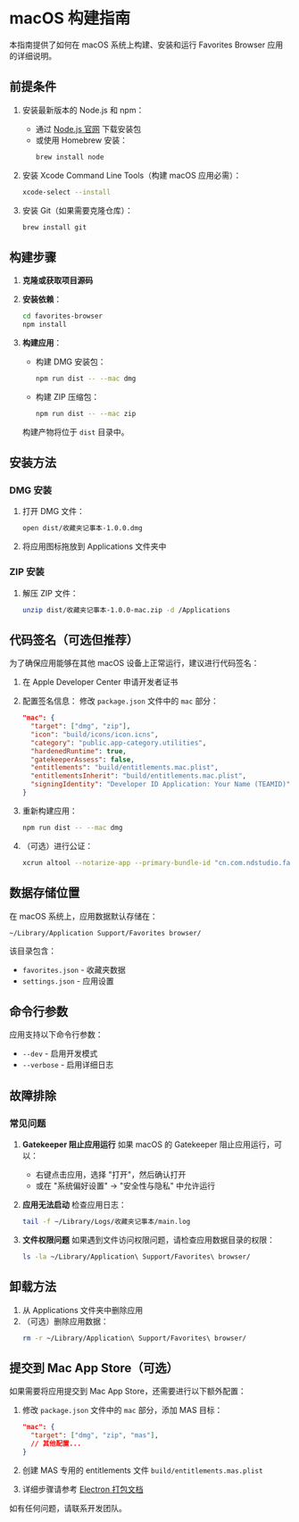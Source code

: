# macOS 构建指南

本指南提供了如何在 macOS 系统上构建、安装和运行 Favorites Browser 应用的详细说明。

## 前提条件

1. 安装最新版本的 Node.js 和 npm：
   - 通过 [Node.js 官网](https://nodejs.org/) 下载安装包
   - 或使用 Homebrew 安装：
     ```bash
     brew install node
     ```

2. 安装 Xcode Command Line Tools（构建 macOS 应用必需）：
   ```bash
   xcode-select --install
   ```

3. 安装 Git（如果需要克隆仓库）：
   ```bash
   brew install git
   ```

## 构建步骤

1. **克隆或获取项目源码**

2. **安装依赖**：
   ```bash
   cd favorites-browser
   npm install
   ```

3. **构建应用**：
   
   - 构建 DMG 安装包：
     ```bash
     npm run dist -- --mac dmg
     ```
     
   - 构建 ZIP 压缩包：
     ```bash
     npm run dist -- --mac zip
     ```

   构建产物将位于 `dist` 目录中。

## 安装方法

### DMG 安装

1. 打开 DMG 文件：
   ```bash
   open dist/收藏夹记事本-1.0.0.dmg
   ```

2. 将应用图标拖放到 Applications 文件夹中

### ZIP 安装

1. 解压 ZIP 文件：
   ```bash
   unzip dist/收藏夹记事本-1.0.0-mac.zip -d /Applications
   ```

## 代码签名（可选但推荐）

为了确保应用能够在其他 macOS 设备上正常运行，建议进行代码签名：

1. 在 Apple Developer Center 申请开发者证书
2. 配置签名信息：
   修改 `package.json` 文件中的 `mac` 部分：
   ```json
   "mac": {
     "target": ["dmg", "zip"],
     "icon": "build/icons/icon.icns",
     "category": "public.app-category.utilities",
     "hardenedRuntime": true,
     "gatekeeperAssess": false,
     "entitlements": "build/entitlements.mac.plist",
     "entitlementsInherit": "build/entitlements.mac.plist",
     "signingIdentity": "Developer ID Application: Your Name (TEAMID)"
   }
   ```

3. 重新构建应用：
   ```bash
   npm run dist -- --mac dmg
   ```

4. （可选）进行公证：
   ```bash
   xcrun altool --notarize-app --primary-bundle-id "cn.com.ndstudio.favoritesbrowser" --username "your-apple-id" --password "your-app-specific-password" --file "dist/收藏夹记事本-1.0.0.dmg"
   ```

## 数据存储位置

在 macOS 系统上，应用数据默认存储在：
```
~/Library/Application Support/Favorites browser/
```

该目录包含：
- `favorites.json` - 收藏夹数据
- `settings.json` - 应用设置

## 命令行参数

应用支持以下命令行参数：
- `--dev` - 启用开发模式
- `--verbose` - 启用详细日志

## 故障排除

### 常见问题

1. **Gatekeeper 阻止应用运行**
   如果 macOS 的 Gatekeeper 阻止应用运行，可以：
   - 右键点击应用，选择 "打开"，然后确认打开
   - 或在 "系统偏好设置" -> "安全性与隐私" 中允许运行

2. **应用无法启动**
   检查应用日志：
   ```bash
   tail -f ~/Library/Logs/收藏夹记事本/main.log
   ```

3. **文件权限问题**
   如果遇到文件访问权限问题，请检查应用数据目录的权限：
   ```bash
   ls -la ~/Library/Application\ Support/Favorites\ browser/
   ```

## 卸载方法

1. 从 Applications 文件夹中删除应用
2. （可选）删除应用数据：
   ```bash
   rm -r ~/Library/Application\ Support/Favorites\ browser/
   ```

## 提交到 Mac App Store（可选）

如果需要将应用提交到 Mac App Store，还需要进行以下额外配置：

1. 修改 `package.json` 文件中的 `mac` 部分，添加 MAS 目标：
   ```json
   "mac": {
     "target": ["dmg", "zip", "mas"],
     // 其他配置...
   }
   ```

2. 创建 MAS 专用的 entitlements 文件 `build/entitlements.mas.plist`

3. 详细步骤请参考 [Electron 打包文档](https://www.electron.build/mac)

如有任何问题，请联系开发团队。